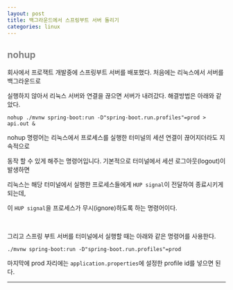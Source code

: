```yaml
---
layout: post
title: 백그라운드에서 스프링부트 서버 돌리기
categories: linux
---
```


## <span style="color:gray">nohup</span>

회사에서 프로잭트 개발중에 스프링부트 서버를 배포했다. 처음에는 리눅스에서 서버를 백그라운드로 

실행하지 않아서 리눅스 서버와 연결을 끊으면 서버가 내려갔다. 해결방법은 아래와 같았다.

```Prompt
nohup ./mvnw spring-boot:run -D"spring-boot.run.profiles"=prod > api.out &
```

nohup 명령어는 리눅스에서 프로세스를 실행한 터미널의 세션 연결이 끊어지더라도 지속적으로 

동작 할 수 있게 해주는 명령어입니다. 기본적으로 터미널에서 세션 로그아웃(logout)이 발생하면

리눅스는 해당 터미널에서 실행한 프로세스들에게 `HUP signal`이 전달하여 종료시키게 되는데,

이 `HUP signal`을 프로세스가 무시(ignore)하도록 하는 명령어이다.

<br>

그리고 스프링 부트 서버를 터미널에서 실행할 때는 아래와 같은 명령어를 사용한다.

```prompt
./mvnw spring-boot:run -D"spring-boot.run.profiles"=prod
```

마지막에 prod 자리에는 `application.properties`에 설정한 profile id를 넣으면 된다.

---